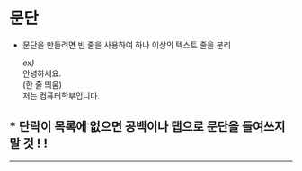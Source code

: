 # **문단**
+ 문단을 만들려면 빈 줄을 사용하여 하나 이상의 텍스트 줄을 분리  

    *ex)*  
    안녕하세요.  
    (한 줄 띄움)  
    저는 컴퓨터학부입니다.


## * **단락이 목록에 없으면 공백이나 탭으로 문단을 들여쓰지 말 것 ! !**  

---